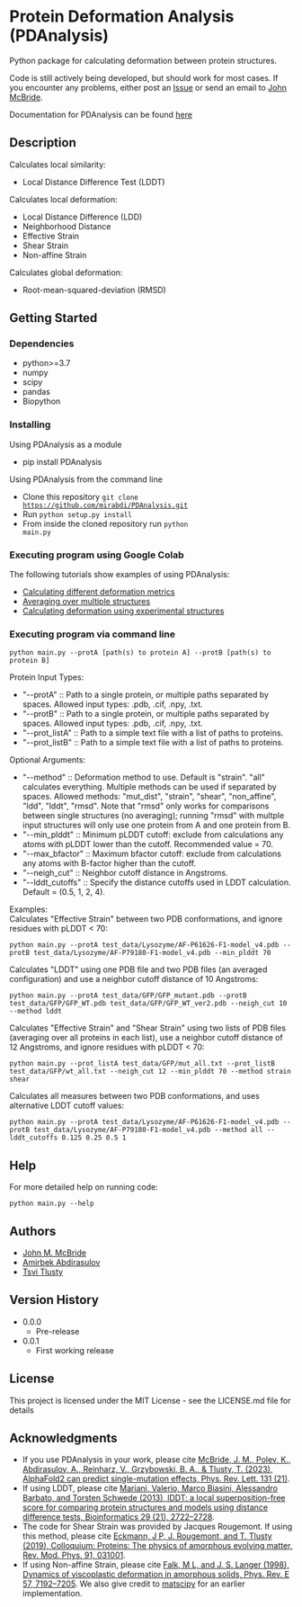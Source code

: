 # Protein Deformation Analysis (PDAnalysis)

Python package for calculating deformation between protein structures.  
  
Code is still actively being developed, but should work for most cases. If you encounter any problems, either post an [Issue](https://github.com/mirabdi/af2-analysis-code/issues) or send an email to [John McBride](mailto:jmmcbride@protonmail.com).


Documentation for PDAnalysis can be found [here](https://pdanalysis.readthedocs.io/en/stable/)

## Description

Calculates local similarity:
* Local Distance Difference Test (LDDT)

Calculates local deformation:
* Local Distance Difference (LDD)
* Neighborhood Distance
* Effective Strain
* Shear Strain
* Non-affine Strain

Calculates global deformation:
* Root-mean-squared-deviation (RMSD)


## Getting Started

### Dependencies

* python>=3.7
* numpy
* scipy
* pandas
* Biopython


### Installing

Using PDAnalysis as a module
* pip install PDAnalysis

Using PDAnalysis from the command line
* Clone this repository <code>git clone https://github.com/mirabdi/PDAnalysis.git</code>
* Run  <code>python setup.py install</code>
* From inside the cloned repository run <code>python main.py</code>

### Executing program using Google Colab

The following tutorials show examples of using PDAnalysis:
* [Calculating different deformation metrics](https://colab.research.google.com/drive/1hLdz7TFfNB8adCWflvvAKGWUFKuNuu6z?usp=sharing)
* [Averaging over multiple structures](https://colab.research.google.com/drive/14SSvTnLry7YMEJcNTv-5FR6zOq6MNaiM#scrollTo=_jVEZhJNHBDM)
* [Calculating deformation using experimental structures](https://colab.research.google.com/drive/1KLD9SXFsCt9bTsjnJhTP6oX-hH9WQZHp?usp=sharing)


### Executing program via command line

```
python main.py --protA [path(s) to protein A] --protB [path(s) to protein B]
```

Protein Input Types:
* "--protA"         :: Path to a single protein, or multiple paths separated by spaces. Allowed input types: .pdb, .cif, .npy, .txt.
* "--protB"         :: Path to a single protein, or multiple paths separated by spaces. Allowed input types: .pdb, .cif, .npy, .txt.
* "--prot\_listA"   :: Path to a simple text file with a list of paths to proteins.
* "--prot\_listB"   :: Path to a simple text file with a list of paths to proteins.

Optional Arguments:
* "--method"        :: Deformation method to use. Default is "strain". "all" calculates everything. Multiple methods can be used if separated by spaces. Allowed methods: "mut\_dist", "strain", "shear", "non_affine", "ldd", "lddt", "rmsd". Note that "rmsd" only works for comparisons between single structures (no averaging); running "rmsd" with multple input structures will only use one protein from A and one protein from B.
* "--min\_plddt"    :: Minimum pLDDT cutoff: exclude from calculations any atoms with pLDDT lower than the cutoff. Recommended value = 70.
* "--max\_bfactor"  :: Maximum bfactor cutoff: exclude from calculations any atoms with B-factor higher than the cutoff.
* "--neigh\_cut"    :: Neighbor cutoff distance in Angstroms.
* "--lddt\_cutoffs" :: Specify the distance cutoffs used in LDDT calculation. Default = (0.5, 1, 2, 4).


Examples:  
Calculates "Effective Strain" between two PDB conformations, and ignore residues with pLDDT < 70:
```
python main.py --protA test_data/Lysozyme/AF-P61626-F1-model_v4.pdb --protB test_data/Lysozyme/AF-P79180-F1-model_v4.pdb --min_plddt 70
```

Calculates "LDDT" using one PDB file and two PDB files (an averaged configuration) and use a neighbor cutoff distance of 10 Angstroms:
```
python main.py --protA test_data/GFP/GFP_mutant.pdb --protB test_data/GFP/GFP_WT.pdb test_data/GFP/GFP_WT_ver2.pdb --neigh_cut 10 --method lddt
```

Calculates "Effective Strain" and "Shear Strain" using two lists of PDB files (averaging over all proteins in each list), use a neighbor cutoff distance of 12 Angstroms, and ignore residues with pLDDT < 70:
```
python main.py --prot_listA test_data/GFP/mut_all.txt --prot_listB test_data/GFP/wt_all.txt --neigh_cut 12 --min_plddt 70 --method strain shear
```

Calculates all measures between two PDB conformations, and uses alternative LDDT cutoff values:
```
python main.py --protA test_data/Lysozyme/AF-P61626-F1-model_v4.pdb --protB test_data/Lysozyme/AF-P79180-F1-model_v4.pdb --method all --lddt_cutoffs 0.125 0.25 0.5 1
```

## Help

For more detailed help on running code:
```
python main.py --help
```

## Authors

* [John M. McBride](https://github.com/jomimc)
* [Amirbek Abdirasulov](https://github.com/amirbek)
* [Tsvi Tlusty](http://www.sns.ias.edu/~tlusty/index.html)

## Version History

* 0.0.0
    * Pre-release
* 0.0.1
    * First working release

## License

This project is licensed under the MIT License - see the LICENSE.md file for details

## Acknowledgments

* If you use PDAnalysis in your work, please cite [McBride, J. M., Polev, K., Abdirasulov, A., Reinharz, V., Grzybowski, B. A., & Tlusty, T. (2023), AlphaFold2 can predict single-mutation effects, Phys. Rev. Lett. 131 (21)](https://journals.aps.org/prl/abstract/10.1103/PhysRevLett.131.218401).
* If using LDDT, please cite [Mariani, Valerio, Marco Biasini, Alessandro Barbato, and
Torsten Schwede (2013), lDDT: a local superposition-free score for comparing protein structures and models using distance difference tests, Bioinformatics 29 (21), 2722–2728](https://arxiv.org/abs/https://academic.oup.com/bioinformatics/article-pdf/29/21/2722/18533347/btt473.pdf).
* The code for Shear Strain was provided by Jacques Rougemont. If using this method, please cite [Eckmann, J P, J. Rougemont, and T. Tlusty (2019), Colloquium: Proteins: The physics of amorphous evolving matter, Rev. Mod. Phys. 91, 031001](https://journals.aps.org/rmp/abstract/10.1103/RevModPhys.91.031001).
* If using Non-affine Strain, please cite [Falk, M L, and J. S. Langer (1998), Dynamics of viscoplastic deformation in amorphous solids, Phys. Rev. E 57, 7192–7205](https://journals.aps.org/pre/abstract/10.1103/PhysRevE.57.7192). We also give credit to [matscipy](https://github.com/libAtoms/matscipy) for an earlier implementation.

